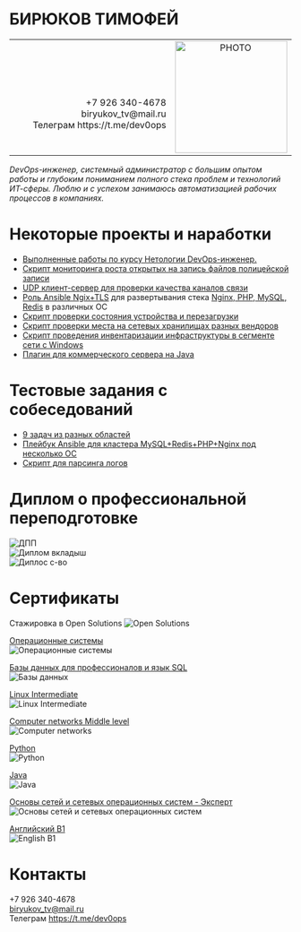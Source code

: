 # БИРЮКОВ ТИМОФЕЙ   
<table border="0">
  <tr>
    <td  width="700" align="right">
      <br><br><br>
+7 926 340-4678<br>   
biryukov_tv@mail.ru<br>    
Телеграм https://t.me/dev0ops<br>    
    </td>
    <td width="200"  align="center">
<img src="doc/photo.jpeg" alt="PHOTO" allign="right" height="200"/>
    </td>
  </tr>
<table>

*DevOps-инженер, системный администратор с большим опытом работы и глубоким пониманием полного стека проблем и технологий ИТ-сферы. Люблю и с успехом занимаюсь автоматизацией рабочих процессов в компаниях.*
  
# Некоторые проекты и наработки
- [Выполненные работы по курсу Нетологии DevOps-инженер.](https://github.com/Dok-dev/devops-netology)    
- [Скрипт мониторинга роста открытых на запись файлов полицейской записи](https://github.com/Dok-dev/CamsChecker)    
- [UDP клиент-сервер для проверки качества каналов связи](https://github.com/Dok-dev/UDP-client-server)    
- [Роль Ansible Ngix+TLS](https://github.com/Dok-dev/ocrv/tree/main/roles/nginx) для развертывания стека [Nginx, PHP, MySQL, Redis](https://github.com/Dok-dev/ocrv) в различных ОС    
- [Скрипт проверки состояния устройства и перезагрузки](https://github.com/Dok-dev/TelnetRobot)    
- [Скрипт проверки места на сетевых хранилищах разных вендоров](https://github.com/Dok-dev/Scripting/tree/main/Python/storage-report)
- [Скрипт проведения инвентаризации инфраструктуры в сегменте сети с Windows](https://github.com/Dok-dev/Scripting/tree/main/PowerShell%26WMI/Inventorysation)
- [Плагин для коммерческого сервера на Java](https://github.com/Dok-dev/Regenerator)    
  
# Тестовые задания с собеседований    
- [9 задач из разных областей](https://github.com/Dok-dev/mts)    
- [Плейбук Ansible для кластера MySQL+Redis+PHP+Nginx под несколько ОС](https://github.com/Dok-dev/ocrv)    
- [Скрипт для парсинга логов](https://github.com/Dok-dev/per_minute_parcer)    
  
# Диплом о профессиональной переподготовке    
![ДПП](doc/diplom.jpg)    
![Диплом вкладыш](doc/diplom_vkladish.jpg)    
![Диплос с-во](doc/devops.png)    
  
# Сертификаты
Стажировка в Open Solutions
![Open Solutions](doc/OpenSolutions.jpg)

[Операционные системы](https://gb.ru/certificates/1038904.en)    
![Операционные системы](doc/OS.PNG)    

[Базы данных для профессионалов и язык SQL](https://gb.ru/certificates/561250.en)   
![Базы данных](doc/databases.png)    

[Linux Intermediate](https://gb.ru/certificates/1042547.en)   
![Linux Intermediate](doc/linux.png)    

[Computer networks Middle level](https://gb.ru/certificates/548850.en)   
![Computer networks](doc/networks.png)    

[Python](https://gb.ru/certificates/1041485.en)   
![Python](doc/python.png)    

[Java](https://gb.ru/certificates/548878.en)   
![Java](doc/java.png)    

[Основы сетей и сетевых операционных систем - Эксперт](http://www.specialist.ru/testrun/result/2912063)   
![Основы сетей и сетевых операционных систем](net-test.png)    

[Английский B1](https://gb.ru/certificates/1041073.en)   
![English B1](doc/english.png)    

# Контакты
 +7 926 340-4678   
biryukov_tv@mail.ru    
Телеграм https://t.me/dev0ops    
